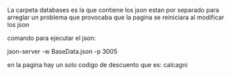 La carpeta databases es la que contiene los json estan por separado para arreglar un problema que provocaba que 
la pagina se reiniciara al modificar los json

comando para ejecutar el json:

json-server -w BaseData.json -p 3005

en la pagina hay un solo codigo de descuento que es: calcagni